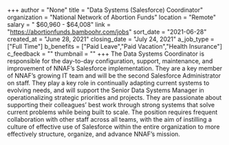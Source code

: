 +++
author = "None"
title = "Data Systems (Salesforce) Coordinator"
organization = "National Network of Abortion Funds"
location = "Remote"
salary = " $60,960 - $64,008"
link = "https://abortionfunds.bamboohr.com/jobs"
sort_date = "2021-06-28"
created_at = "June 28, 2021"
closing_date = "July 24, 2021"
a_job_type = ["Full Time"]
b_benefits = ["Paid Leave","Paid Vacation","Health Insurance"]
c_feedback = ""
thumbnail = ""
+++
The Data Systems Coordinator is responsible for the day-to-day configuration, support, maintenance, and improvement of NNAF’s Salesforce implementation. They are a key member of NNAF’s growing IT team and will be the second Salesforce Administrator on staff. They play a key role in continually adapting current systems to evolving needs, and will support the Senior Data Systems Manager in operationalizing strategic priorities and projects. They are passionate about supporting their colleagues’ best work through strong systems that solve current problems while being built to scale. The position requires frequent collaboration with other staff across all teams, with the aim of instilling a culture of effective use of Salesforce within the entire organization to more effectively structure, organize, and advance NNAF’s mission. 